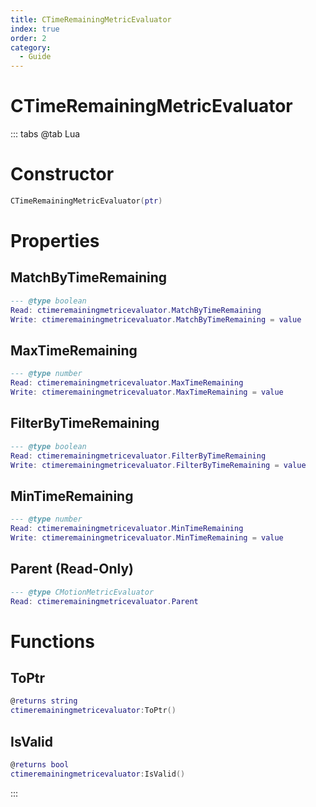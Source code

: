 ```yaml
---
title: CTimeRemainingMetricEvaluator
index: true
order: 2
category:
  - Guide
---
```


# CTimeRemainingMetricEvaluator

::: tabs
@tab Lua
# Constructor
```lua
CTimeRemainingMetricEvaluator(ptr)
```
# Properties
## MatchByTimeRemaining 
```lua
--- @type boolean
Read: ctimeremainingmetricevaluator.MatchByTimeRemaining
Write: ctimeremainingmetricevaluator.MatchByTimeRemaining = value
```
## MaxTimeRemaining 
```lua
--- @type number
Read: ctimeremainingmetricevaluator.MaxTimeRemaining
Write: ctimeremainingmetricevaluator.MaxTimeRemaining = value
```
## FilterByTimeRemaining 
```lua
--- @type boolean
Read: ctimeremainingmetricevaluator.FilterByTimeRemaining
Write: ctimeremainingmetricevaluator.FilterByTimeRemaining = value
```
## MinTimeRemaining 
```lua
--- @type number
Read: ctimeremainingmetricevaluator.MinTimeRemaining
Write: ctimeremainingmetricevaluator.MinTimeRemaining = value
```
## Parent (Read-Only)
```lua
--- @type CMotionMetricEvaluator
Read: ctimeremainingmetricevaluator.Parent
```
# Functions
## ToPtr
```lua
@returns string
ctimeremainingmetricevaluator:ToPtr()
```
## IsValid
```lua
@returns bool
ctimeremainingmetricevaluator:IsValid()
```

:::